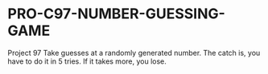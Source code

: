 # PRO-C97-NUMBER-GUESSING-GAME
Project 97
Take guesses at a randomly generated number.
The catch is, 
you have to do it in 5 tries.
If it takes more,
you lose. 
